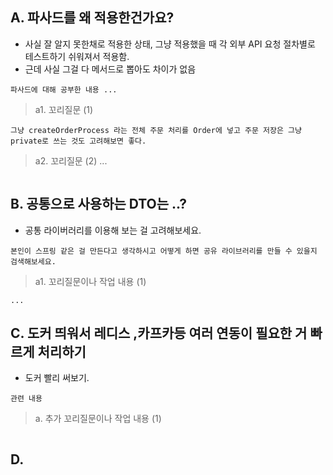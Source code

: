 
## A. 파사드를 왜 적용한건가요?
- 사실 잘 알지 못한채로 적용한 상태, 그냥 적용했을 때 각 외부 API 요청 절차별로 테스트하기 쉬워져서 적용함.
- 근데 사실 그걸 다 메서드로 뽑아도 차이가 없음
```
파사드에 대해 공부한 내용 ...
```

> a1. 꼬리질문 (1)
```
그냥 createOrderProcess 라는 전체 주문 처리를 Order에 넣고 주문 저장은 그냥 private로 쓰는 것도 고려해보면 좋다.
```


> a2. 꼬리질문 (2) ...
```

```




## B. 공통으로 사용하는 DTO는 ..?
- 공통 라이버러리를 이용해 보는 걸 고려해보세요.
```
본인이 스프링 같은 걸 만든다고 생각하시고 어떻게 하면 공유 라이브러리를 만들 수 있을지 검색해보세요.
```


> a1. 꼬리질문이나 작업 내용 (1)
```
...
```


## C. 도커 띄워서 레디스 ,카프카등 여러 연동이 필요한 거 빠르게 처리하기
- 도커 빨리 써보기.
```
관련 내용
```


> a. 추가 꼬리질문이나 작업 내용 (1)
```

```



## D. 






